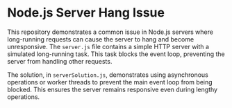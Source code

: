# Node.js Server Hang Issue

This repository demonstrates a common issue in Node.js servers where long-running requests can cause the server to hang and become unresponsive. The `server.js` file contains a simple HTTP server with a simulated long-running task.  This task blocks the event loop, preventing the server from handling other requests.

The solution, in `serverSolution.js`, demonstrates using asynchronous operations or worker threads to prevent the main event loop from being blocked.  This ensures the server remains responsive even during lengthy operations. 
